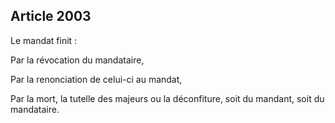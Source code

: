 Article 2003
----
Le mandat finit :

Par la révocation du mandataire,

Par la renonciation de celui-ci au mandat,

Par la mort, la tutelle des majeurs ou la déconfiture, soit du mandant, soit du
mandataire.
